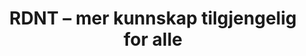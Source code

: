 ---
title: "RDNT – mer kunnskap tilgjengelig for alle"
meta_title: "RDNT | Ideell organisasjon for åpen og rimelig kunnskap"
description: "RDNT er en ideell organisasjon (org.nr. 935 949 505) som arbeider for at mer kunnskap skal være gratis eller rimeligere. Vi samarbeider med Eteo og ReAI for bedre læring."
canonical: "https://rdnt.no/"

# Open Graph / Facebook
og_title: "RDNT – mer kunnskap tilgjengelig for alle"
og_description: "Ideell organisasjon for åpne læringsressurser. Partnere: Eteo og ReAI."
og_type: "website"

layout: "homepage"
---